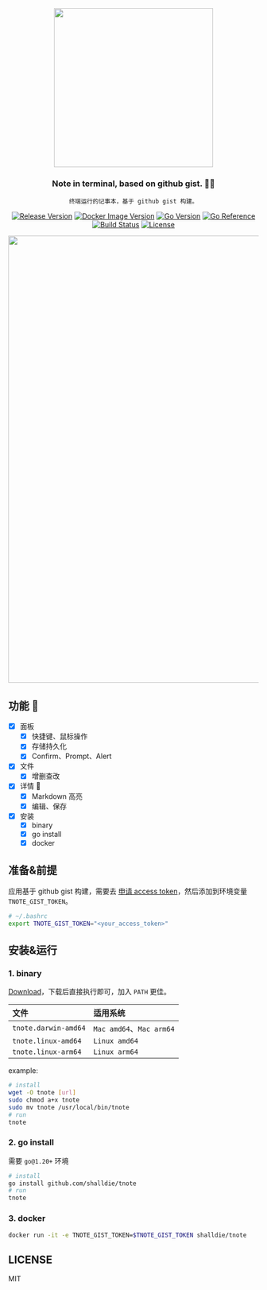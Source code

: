 <!-- 封面区域 -->
<div align="center">

<img src="https://user-images.githubusercontent.com/9987486/229472271-62a5d923-f7b7-416c-913e-c842ecc2de4d.png" width="320" />

### Note in terminal, based on github gist. 🧑‍💻

`终端运行的记事本，基于 github gist 构建。`

[![Release Version](https://img.shields.io/github/v/release/shalldie/tnote?display_name=tag&logo=github&style=flat-square)](https://github.com/shalldie/tnote)
[![Docker Image Version](https://img.shields.io/docker/v/shalldie/tnote/latest?style=flat-square&logo=docker)](https://hub.docker.com/r/shalldie/tnote/tags)
[![Go Version](https://img.shields.io/github/go-mod/go-version/shalldie/tnote?label=go&logo=go&style=flat-square)](https://github.com/shalldie/tnote)
[![Go Reference](https://pkg.go.dev/badge/github.com/shalldie/tnote.svg)](https://pkg.go.dev/github.com/shalldie/tnote)
[![Build Status](https://img.shields.io/github/actions/workflow/status/shalldie/tnote/ci.yml?logo=github&style=flat-square)](https://github.com/shalldie/tnote/actions)
[![License](https://img.shields.io/github/license/shalldie/tnote?logo=github&style=flat-square)](https://github.com/shalldie/tnote)

<img src="https://github.com/shalldie/tnote/assets/9987486/f8c405ff-6907-4a77-977b-5cb30f03d40e" width="900">

</div>

<!-- 封面区域 end -->

## 功能 🎯

- [x] 面板
  - [x] 快捷键、鼠标操作
  - [x] 存储持久化
  - [x] Confirm、Prompt、Alert
- [x] 文件
  - [x] 增删查改
- [x] 详情 📝
  - [x] Markdown 高亮
  - [x] 编辑、保存
- [x] 安装
  - [x] binary
  - [x] go install
  - [x] docker

## 准备&前提

应用基于 github gist 构建，需要去 [申请 access token](https://github.com/settings/tokens/new)，然后添加到环境变量 `TNOTE_GIST_TOKEN`。

```bash
# ~/.bashrc
export TNOTE_GIST_TOKEN="<your_access_token>"
```

## 安装&运行

### 1. binary

[Download](https://github.com/shalldie/tnote/releases)，下载后直接执行即可，加入 `PATH` 更佳。

| 文件                 | 适用系统                 |
| :------------------- | :----------------------- |
| `tnote.darwin-amd64` | `Mac amd64`、`Mac arm64` |
| `tnote.linux-amd64`  | `Linux amd64`            |
| `tnote.linux-arm64`  | `Linux arm64`            |

example:

```bash
# install
wget -O tnote [url]
sudo chmod a+x tnote
sudo mv tnote /usr/local/bin/tnote
# run
tnote
```

### 2. go install

需要 `go@1.20+` 环境

```bash
# install
go install github.com/shalldie/tnote
# run
tnote
```

### 3. docker

```bash
docker run -it -e TNOTE_GIST_TOKEN=$TNOTE_GIST_TOKEN shalldie/tnote
```

## LICENSE

MIT
